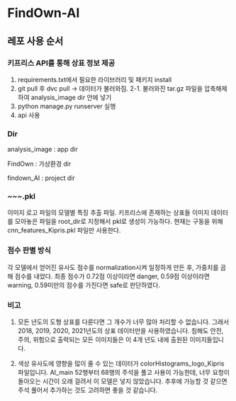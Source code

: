 # FindOwn-AI

## 레포 사용 순서

### 키프리스 API를 통해 상표 정보 제공

1. requirements.txt에서 필요한 라이브러리 및 패키지 install
2. git pull 후 dvc pull -> 데이터가 불러와짐.
2-1. 불러와진 tar.gz 파일을 압축해제하여 analysis_image dir 안에 넣기
3. python manage.py runserver 실행
4. api 사용

### Dir

analysis_image : app dir

FindOwn : 가상환경 dir

findown_AI : project dir

### ~~~.pkl

이미지 로고 파일의 모델별 특징 추출 파일. 키프리스에 존재하는 상표들 이미지 데이터를 모아놓은 파일을 root_dir로 지정해서 pkl로 생성이 가능하다. 현재는 구동을 위해 cnn_features_Kipris.pkl 파일만 사용한다.

### 점수 판별 방식

각 모델에서 얻어진 유사도 점수를 normalization시켜 일정하게 만든 후, 가중치를 곱해 점수를 내었다.
최종 점수가 0.72점 이상이라면 danger, 0.59점 이상이라면 warning, 0.59미만의 점수를 가진다면 safe로 판단하였다.

### 비고

1. 모든 년도의 도형 상표를 다룬다면 그 개수가 너무 많아 처리할 수 없습니다. 그래서 2018, 2019, 2020, 2021년도의 상표 데이터만을 사용하였습니다. 침해도 안전, 주의, 위험으로 출력되는 모든 이미지들은 이 4개 년도 내에 출원된 이미지들입니다.

2. 색상 유사도에 영향을 많이 줄 수 있는 데이터가 colorHistograms_logo_Kipris 파일입니다. AI_main 52행부터 68행의 주석을 풀고 사용이 가능한데, 너무 요청이 돌아오는 시간이 오래 걸려서 이 모델은 넣지 않았습니다. 추후에 가능할 것 같으면 주석 풀어서 추가하는 것도 고려하면 좋을 것 같습니다.
